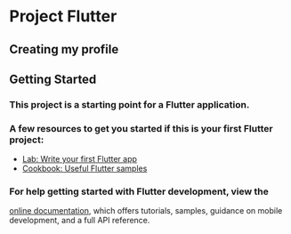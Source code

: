 # Project Flutter
## Creating my profile 

## Getting Started

### This project is a starting point for a Flutter application.

### A few resources to get you started if this is your first Flutter project:

- [Lab: Write your first Flutter app](https://docs.flutter.dev/get-started/codelab)
- [Cookbook: Useful Flutter samples](https://docs.flutter.dev/cookbook)

### For help getting started with Flutter development, view the
[online documentation](https://docs.flutter.dev/), which offers tutorials,
samples, guidance on mobile development, and a full API reference.
#
